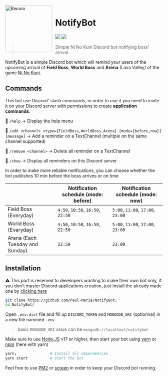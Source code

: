 <img width="150" height="150" align="left" style="float: left; margin: 0 10px 0 0;" alt="Bwuno" src="https://pbs.twimg.com/profile_images/1508950960592211973/_eooqgBH_400x400.jpg"/>

# NotifyBot

[![](https://img.shields.io/badge/Ajouter-NotifyBot-0199FE.svg?style=flat)](https://discord.com/api/oauth2/authorize?client_id=981840577794543666&permissions=277025655872&scope=bot%20applications.commands)
[![](https://img.shields.io/badge/discord.js-v13.6.0-blue.svg?logo=npm)](https://github.com/discordjs)

> Simple Ni No Kuni Discord bot notifying boss' arrival.

NotifyBot is a simple Discord bot which will remind your users of the upcoming arrival of **Field Boss**, **World Boss** and **Arena** (Lava Valley) of the game [Ni No Kuni](https://play.google.com/store/apps/details?id=com.netmarble.enngb&hl=fr&gl=US).


## Commands

This bot use Discord' slash commands, in order to use it you need to invite it on your Discord server with permissions to create **application commands**.

🔸 `/help` -> Display the help menu

🔸 `/add <channel> <type={FieldBoss,WorldBoss,Arena} [mode={before,now}] [message]` -> Add a reminder on a TextChannel (multiple on the same channel supported)

🔸 `/remove <channel>` -> Delete all reminder on a TextChannel

🔸 `/show` -> Display all reminders on this Discord server

In order to make more reliable notifications, you can choose whether the bot publishes 10 min before the boss arrives or on time

|                                 | Notification schedule (mode: before) | Notification schedule (mode: now) |
|---------------------------------|--------------------------------------|-----------------------------------|
| Field Boss (Everyday)           | `4:50`, `10:50`, `16:50`, `22:50`    | `5:00`, `11:00`, `17:00`, `23:00` |
| World Boss (Everyday)           | `4:50`, `10:50`, `16:50`, `22:50`    | `5:00`, `11:00`, `17:00`, `23:00` |
| Arena (Each Tuesday and Sunday) | `22:50`                              | `23:00`                           |

## Installation

⚠️ This part is reserved to developers wanting to make their own bot only, if you don't master Discord applications creation, just install the already made one by [clicking here](https://discord.com/api/oauth2/authorize?client_id=981840577794543666&permissions=277025655872&scope=bot%20applications.commands)

```sh
git clone https://github.com/Paul-Marie/NotifyBot;
cd NotifyBot/
```
Open `.env.dist` file and fill up `DISCORD_TOKEN` and `MONGODB_URI` (optionnal) in a new file nammed `.env`
> basic `MONGODB_URI` value can be `mongodb://localhost/notifybot`

Make sure to use [Node.JS](https://nodejs.org/fr/download/) v17 or higher, then start your bot using [yarn](https://classic.yarnpkg.com/fr/docs/install/#debian-stable) or [npm](https://nodejs.org/fr/download/) (here with yarn)
```sh
yarn;				# Install all dependencies
yarn start 			# Start the bot
```

Feel free to use [PM2](https://pm2.keymetrics.io/docs/usage/quick-start/) or [screen](https://www.gnu.org/software/screen/screen.html) in order to keep your Discord bot running.

